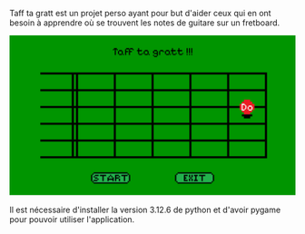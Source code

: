 Taff ta gratt est un projet perso ayant pour but d'aider ceux qui en ont besoin à apprendre où se trouvent les notes de guitare sur un fretboard.

![Gif de démonstration](src/ressources/taff_ta_gratt.gif)

Il est nécessaire d'installer la version 3.12.6 de python et d'avoir pygame pour pouvoir utiliser l'application.